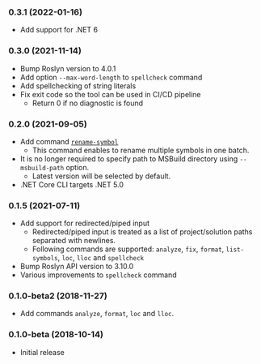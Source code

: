 ### 0.3.1 (2022-01-16)

* Add support for .NET 6

### 0.3.0 (2021-11-14)

* Bump Roslyn version to 4.0.1
* Add option `--max-word-length` to `spellcheck` command
* Add spellchecking of string literals
* Fix exit code so the tool can be used in CI/CD pipeline
  * Return 0 if no diagnostic is found

### 0.2.0 (2021-09-05)

* Add command [`rename-symbol`](https://github.com/JosefPihrt/Roslynator/blob/master/docs/cli/rename-symbol-command.md)
  * This command enables to rename multiple symbols in one batch.
* It is no longer required to specify path to MSBuild directory using `--msbuild-path` option.
  * Latest version will be selected by default.
* .NET Core CLI targets .NET 5.0

### 0.1.5 (2021-07-11)

* Add support for redirected/piped input
  * Redirected/piped input is treated as a list of project/solution paths separated with newlines.
  * Following commands are supported: `analyze`, `fix`, `format`, `list-symbols`, `loc`, `lloc` and `spellcheck`
* Bump Roslyn API version to 3.10.0
* Various improvements to `spellcheck` command

### 0.1.0-beta2 (2018-11-27)

* Add commands `analyze`, `format`, `loc` and `lloc`.

### 0.1.0-beta (2018-10-14)

* Initial release
